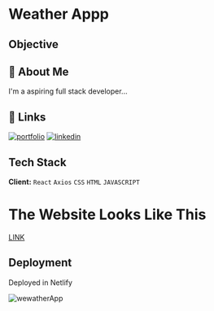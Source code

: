 # Weather Appp

## Objective


## 🚀 About Me
I'm a aspiring  full stack developer...
## 🔗 Links
[![portfolio](https://img.shields.io/badge/my_portfolio-000?style=for-the-badge&logo=ko-fi&logoColor=white)](https://mrinalspersonalportfolio.netlify.app//)
[![linkedin](https://img.shields.io/badge/linkedin-0A66C2?style=for-the-badge&logo=linkedin&logoColor=white)](https://www.linkedin.com/in/mrinal-singha-754b57249/)

## Tech Stack

**Client:**
`React`
`Axios`
`CSS`
`HTML`
`JAVASCRIPT`

# The Website Looks Like This

[LINK](https://main--illustrious-granita-297c3c.netlify.app/)

## Deployment

Deployed in Netlify




![wewatherApp](https://user-images.githubusercontent.com/100140781/219829493-8df8360d-16c8-47ea-a3e1-5e4fd78ec31f.png)





